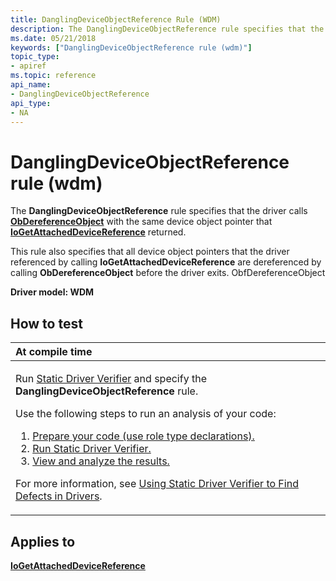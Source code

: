 ```yaml
---
title: DanglingDeviceObjectReference Rule (WDM)
description: The DanglingDeviceObjectReference rule specifies that the driver calls ObDereferenceObject with the same device object pointer that IoGetAttachedDeviceReference returned.
ms.date: 05/21/2018
keywords: ["DanglingDeviceObjectReference rule (wdm)"]
topic_type:
- apiref
ms.topic: reference
api_name:
- DanglingDeviceObjectReference
api_type:
- NA
---
```


# DanglingDeviceObjectReference rule (wdm)


The **DanglingDeviceObjectReference** rule specifies that the driver calls [**ObDereferenceObject**](/windows-hardware/drivers/ddi/wdm/nf-wdm-obdereferenceobject) with the same device object pointer that [**IoGetAttachedDeviceReference**](/windows-hardware/drivers/ddi/ntifs/nf-ntifs-iogetattacheddevicereference) returned.

This rule also specifies that all device object pointers that the driver referenced by calling **IoGetAttachedDeviceReference** are dereferenced by calling **ObDereferenceObject** before the driver exits. ObfDereferenceObject

**Driver model: WDM**

## How to test

<table>
<colgroup>
<col width="100%" />
</colgroup>
<thead>
<tr class="header">
<th align="left">At compile time</th>
</tr>
</thead>
<tbody>
<tr class="odd">
<td align="left"><p>Run <a href="/windows-hardware/drivers/devtest/static-driver-verifier" data-raw-source="[Static Driver Verifier](./static-driver-verifier.md)">Static Driver Verifier</a> and specify the <strong>DanglingDeviceObjectReference</strong> rule.</p>
Use the following steps to run an analysis of your code:
<ol>
<li><a href="/windows-hardware/drivers/devtest/using-static-driver-verifier-to-find-defects-in-drivers#preparing-your-source-code" data-raw-source="[Prepare your code (use role type declarations).](./using-static-driver-verifier-to-find-defects-in-drivers.md#preparing-your-source-code)">Prepare your code (use role type declarations).</a></li>
<li><a href="/windows-hardware/drivers/devtest/using-static-driver-verifier-to-find-defects-in-drivers#running-static-driver-verifier" data-raw-source="[Run Static Driver Verifier.](./using-static-driver-verifier-to-find-defects-in-drivers.md#running-static-driver-verifier)">Run Static Driver Verifier.</a></li>
<li><a href="/windows-hardware/drivers/devtest/using-static-driver-verifier-to-find-defects-in-drivers#viewing-and-analyzing-the-results" data-raw-source="[View and analyze the results.](./using-static-driver-verifier-to-find-defects-in-drivers.md#viewing-and-analyzing-the-results)">View and analyze the results.</a></li>
</ol>
<p>For more information, see <a href="/windows-hardware/drivers/devtest/using-static-driver-verifier-to-find-defects-in-drivers" data-raw-source="[Using Static Driver Verifier to Find Defects in Drivers](./using-static-driver-verifier-to-find-defects-in-drivers.md)">Using Static Driver Verifier to Find Defects in Drivers</a>.</p></td>
</tr>
</tbody>
</table>

## Applies to

[**IoGetAttachedDeviceReference**](/windows-hardware/drivers/ddi/ntifs/nf-ntifs-iogetattacheddevicereference)
